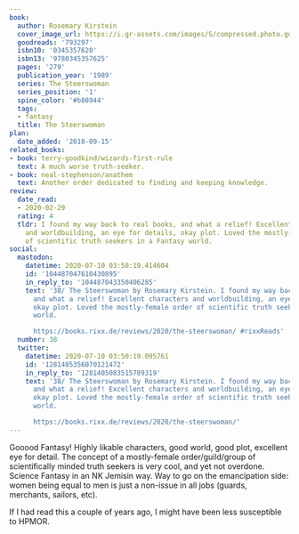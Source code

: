 ```yaml
---
book:
  author: Rosemary Kirstein
  cover_image_url: https://i.gr-assets.com/images/S/compressed.photo.goodreads.com/books/1278032321l/793297.jpg
  goodreads: '793297'
  isbn10: '0345357620'
  isbn13: '9780345357625'
  pages: '279'
  publication_year: '1989'
  series: The Steerswoman
  series_position: '1'
  spine_color: '#b88944'
  tags:
  - fantasy
  title: The Steerswoman
plan:
  date_added: '2018-09-15'
related_books:
- book: terry-goodkind/wizards-first-rule
  text: A much worse truth-seeker.
- book: neal-stephenson/anathem
  text: Another order dedicated to finding and keeping knowledge.
review:
  date_read:
  - 2020-02-29
  rating: 4
  tldr: I found my way back to real books, and what a relief! Excellent characters
    and worldbuilding, an eye for details, okay plot. Loved the mostly-female order
    of scientific truth seekers in a Fantasy world.
social:
  mastodon:
    datetime: 2020-07-10 03:50:19.414604
    id: '104487047610430895'
    in_reply_to: '104487043350406285'
    text: '38/ The Steerswoman by Rosemary Kirstein. I found my way back to real books,
      and what a relief! Excellent characters and worldbuilding, an eye for details,
      okay plot. Loved the mostly-female order of scientific truth seekers in a Fantasy
      world.

      https://books.rixx.de/reviews/2020/the-steerswoman/ #rixxReads'
  number: 38
  twitter:
    datetime: 2020-07-10 03:50:19.095761
    id: '1281405356070121472'
    in_reply_to: '1281405083515789319'
    text: '38/ The Steerswoman by Rosemary Kirstein. I found my way back to real books,
      and what a relief! Excellent characters and worldbuilding, an eye for details,
      okay plot. Loved the mostly-female order of scientific truth seekers in a Fantasy
      world.

      https://books.rixx.de/reviews/2020/the-steerswoman/'
---
```


Gooood Fantasy! Highly likable characters, good world, good plot, excellent eye for detail. The concept of a
mostly-female order/guild/group of scientifically minded truth seekers is very cool, and yet not overdone.  Science
Fantasy in an NK Jemisin way. Way to go on the emancipation side: women being equal to men is just a non-issue in all
jobs (guards, merchants, sailors, etc).

If I had read this a couple of years ago, I might have been less susceptible to HPMOR.

